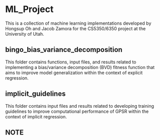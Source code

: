 # ML_Project
This is a collection of machine learning implementations developed by Hongsup Oh and Jacob Zamora for the CS5350/6350 project at the University of Utah. 
## bingo_bias_variance_decomposition
This folder contains functions, input files, and results related to implementing a bias/variance decomposition (BVD) fitness function that aims to improve model generalization within the context of explicit regression. 
## implicit_guidelines
This folder contains input files and results related to developing training guidelines to improve computational performance of GPSR within the context of implicit regression. 

## NOTE

